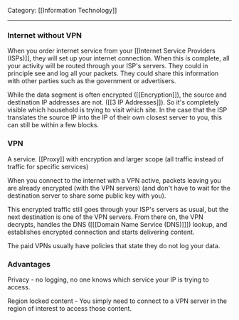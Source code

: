 Category: [[Information Technology]]
___
### Internet without VPN
When you order internet service from your [[Internet Service Providers (ISPs)]], they will set up your internet connection. When this is complete, all your activity will be routed through your ISP's servers. They could in principle see and log all your packets. They could share this information with other parties such as the government or advertisers. 

While the data segment is often encrypted ([[Encryption]]), the source and destination IP addresses are not. ([[3 IP Addresses]]). So it's completely visible which household is trying to visit which site. In the case that the ISP translates the source IP into the IP of their own closest server to you, this can still be within a few blocks. 
### VPN
A service. [[Proxy]] with encryption and larger scope (all traffic instead of traffic for specific services)

When you connect to the internet with a VPN active, packets leaving you are already encrypted (with the VPN servers) (and don't have to wait for the destination server to share some public key with you).

This encrypted traffic still goes through your ISP's servers as usual, but the next destination is one of the VPN servers. From there on, the VPN decrypts, handles the DNS ([[[Domain Name Service (DNS)]]]) lookup, and establishes encrypted connection and starts delivering content. 

The paid VPNs usually have policies that state they do not log your data. 

### Advantages
Privacy - no logging, no one knows which service your IP is trying to access. 

Region locked content - You simply need to connect to a VPN server in the region of interest to access those content. 



